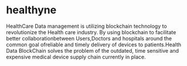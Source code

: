 # healthyne
HealthCare Data management is utilizing blockchain technology to revolutionize the Health care industry. By using blockchain to facilitate better collaborationbetween Users,Doctors and hospitals around the common goal ofreliable and timely delivery of devices to patients.Health Data BlockChain solves the problem of the outdated, time sensitive and expensive medical device supply chain currently in place.
